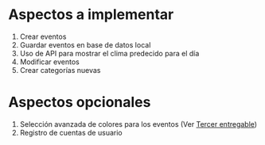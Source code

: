 # Aspectos a implementar
1. Crear eventos
2. Guardar eventos en base de datos local
3. Uso de API para mostrar el clima predecido para el día
4. Modificar eventos
5. Crear categorías nuevas
# Aspectos opcionales
1. Selección avanzada de colores para los eventos (Ver [Tercer entregable](https://uvg.instructure.com/courses/27121/assignments/430785))
2. Registro de cuentas de usuario
